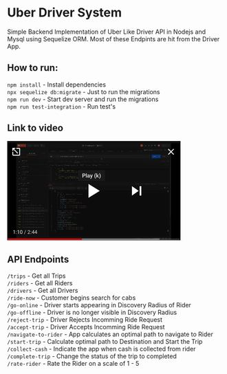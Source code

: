 # Uber Driver System

Simple Backend Implementation of Uber Like Driver API in Nodejs and Mysql using Sequelize ORM.
Most of these Endpints are hit from the Driver App.

## How to run:

`npm install` - Install dependencies   
`npx sequelize db:migrate` - Just to run the migrations   
`npm run dev` - Start dev server and run the migrations   
`npm run test-integration` - Run test's   

## Link to video
[![DEMO](thumbnail.png)](https://www.youtube.com/watch?v=_y_SRgLEuxg)

## API Endpoints

`/trips` - Get all Trips   
`/riders` - Get all Riders   
`/drivers` - Get all Drivers  
`/ride-now` - Customer begins search for cabs   
`/go-online` - Driver starts appearing in Discovery Radius of Rider   
`/go-offline` - Driver is no longer visible in Discovery Radius   
`/reject-trip` - Driver Rejects Incomming Ride Request   
`/accept-trip` - Driver Accepts Incomming Ride Request   
`/navigate-to-rider` - App calculates an optimal path to navigate to Rider   
`/start-trip` - Calculate optimal path to Destination and Start the Trip   
`/collect-cash` - Indicate the app when cash is collected from rider   
`/complete-trip` - Change the status of the trip to completed   
`/rate-rider` - Rate the Rider on a scale of 1 - 5   


